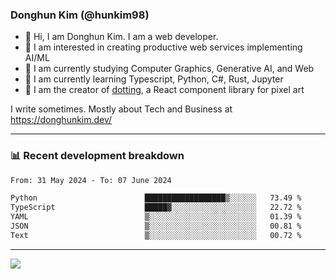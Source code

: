 ### Donghun Kim (@hunkim98)

- 👋 Hi, I am Donghun Kim. I am a web developer. 
- 🤔 I am interested in creating productive web services implementing AI/ML
- 🔭 I am currently studying Computer Graphics, Generative AI, and Web 
- 🌱 I am currently learning Typescript, Python, C#, Rust, Jupyter
- 🎨 I am the creator of [dotting](https://github.com/hunkim98/dotting), a React component library for pixel art

I write sometimes. Mostly about Tech and Business at https://donghunkim.dev/

---
### 📊 Recent development breakdown
<!--START_SECTION:waka-->

```txt
From: 31 May 2024 - To: 07 June 2024

Python                        ██████████████████▒░░░░░░   73.49 %
TypeScript                    █████▓░░░░░░░░░░░░░░░░░░░   22.72 %
YAML                          ▒░░░░░░░░░░░░░░░░░░░░░░░░   01.39 %
JSON                          ▒░░░░░░░░░░░░░░░░░░░░░░░░   00.81 %
Text                          ▒░░░░░░░░░░░░░░░░░░░░░░░░   00.72 %
```

<!--END_SECTION:waka-->
---

<!-- <div align='center'> -->
  <img align="center" src="https://github-readme-stats.vercel.app/api?username=hunkim98&theme=dark&show_icons=true"/>
<!-- </div> -->
<!--
**hunkim98/hunkim98** is a ✨ _special_ ✨ repository because its `README.md` (this file) appears on your GitHub profile.

Here are some ideas to get you started:

- 🔭 I’m currently working on ...
- 🌱 I’m currently learning ...
- 👯 I’m looking to collaborate on ...
- 🤔 I’m looking for help with ...
- 💬 Ask me about ...
- 📫 How to reach me: ...
- 😄 Pronouns: ...
- ⚡ Fun fact: ...
-->
